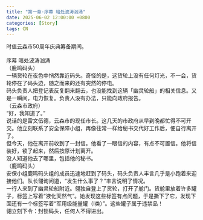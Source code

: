 ```yaml
---
title: "第一章·序幕 暗处波涛汹涌"
date: 2025-06-02 12:00:00 +0800
categories: [Story]
tags: CN
---
```

时值云森市50周年庆典筹备期间。<br/>
<br/>
序幕 暗处波涛汹涌<br/>
（鹿鸣码头）<br/>
一辆货轮在夜色中悄然靠近码头。奇怪的是，这货轮上没有任何灯光，不一会，货轮停在了码头边，随之而来的还有突然的停电。<br/>
码头负责人把登记表反复翻来翻去，也没能找到这辆「幽灵轮船」的相关信息。又是一瞬间，电力恢复。负责人没有办法，只能向政府报告。<br/>
（云森市政府）<br/>
“好，我知道了。”<br/>
说话的是雷文伍德，云森市的现任市长。这几天的市政府从早到晚都忙得不可开交。他立刻联系了安全保障小组，再像往常一样给秘书交代好工作后，便自行离开了。<br/>
但今天，他在离开前收到了一封信。他看了一眼信的内容，有点不可置信。他将信装好，锁了起来，然后按原计划离开。<br/>
没人知道他去了哪里，包括他的秘书。<br/>
（鹿鸣码头）<br/>
安保小组鹿鸣码头组的成员迅速地赶到了码头，码头负责人丰言几乎是小跑着来迎接他们。队长翎询问道，“发生什么事了？”丰言说明了情况。<br/>
一行人来到了幽灵轮船附近。翎独自登上了货轮，打开了舱门。货舱里放着许多罐子，标签上写着“液化天然气”。她发现这些标签有点问题，于是撕下了它，发现下面还有一个标签写着“军用级能量罐（I类）”。这些罐子属于违禁品！<br/>
翎立刻下令：封锁码头，任何人不得进出。<br/>

